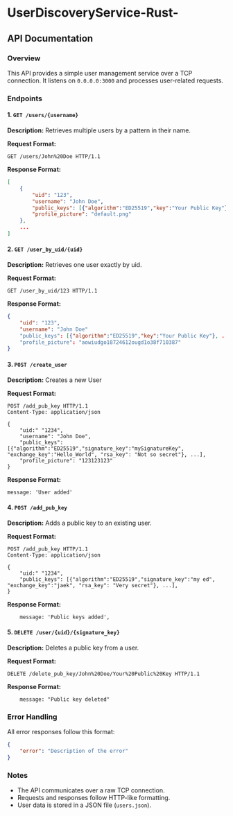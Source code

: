 # UserDiscoveryService-Rust-

## API Documentation

### Overview
This API provides a simple user management service over a TCP connection. It listens on `0.0.0.0:3000` and processes user-related requests.

### Endpoints

#### 1. `GET /users/{username}`
**Description:** Retrieves multiple users by a pattern in their name.

**Request Format:**
```http
GET /users/John%20Doe HTTP/1.1
```

**Response Format:**
```json
[
    {
        "uid": "123",
        "username": "John Doe",
        "public_keys": [{"algorithm":"ED25519","key":"Your Public Key"}, ...],
        "profile_picture": "default.png"
    },
    ...
]
```

#### 2. `GET /user_by_uid/{uid}`
**Description:** Retrieves one user exactly by uid.

**Request Format:**
```http
GET /user_by_uid/123 HTTP/1.1
```

**Response Format:**
```json
{
    "uid": "123",
    "username": "John Doe"
    "public_keys": [{"algorithm":"ED25519","key":"Your Public Key"}, ...]
    "profile_picture": "aowiudgo18724612ougd1o38f710387"
}

```

#### 3. `POST /create_user`
**Description:** Creates a new User

**Request Format:**
```http
POST /add_pub_key HTTP/1.1
Content-Type: application/json

{
    "uid:" "1234",
    "username": "John Doe",
    "public_keys": [{"algorithm":"ED25519","signature_key":"mySignatureKey", "exchange_key":"Hello_World", "rsa_key": "Not so secret"}, ...],
    "profile_picture": "123123123"
}
```

**Response Format:**
```http
message: 'User added'
```

#### 4. `POST /add_pub_key`
**Description:** Adds a public key to an existing user. 

**Request Format:**
```http
POST /add_pub_key HTTP/1.1
Content-Type: application/json

{
    "uid:" "1234",
    "public_keys": [{"algorithm":"ED25519","signature_key":"my ed", "exchange_key":"jaek", "rsa_key": "Very secret"}, ...],
}
```

**Response Format:**
```http
    message: 'Public keys added',
```

#### 5. `DELETE /user/{uid}/{signature_key}`
**Description:** Deletes a public key from a user.

**Request Format:**
```http
DELETE /delete_pub_key/John%20Doe/Your%20Public%20Key HTTP/1.1
```

**Response Format:**
```http
    message: "Public key deleted"
```

### Error Handling
All error responses follow this format:
```json
{
    "error": "Description of the error"
}
```

### Notes
- The API communicates over a raw TCP connection.
- Requests and responses follow HTTP-like formatting.
- User data is stored in a JSON file (`users.json`).


